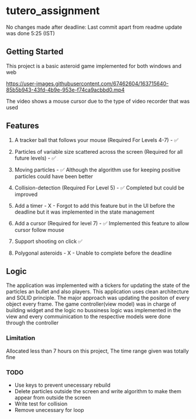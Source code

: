 # tutero_assignment

No changes made after deadline: Last commit apart from readme update was done 5:25 (IST) 

## Getting Started

This project is a basic asteroid game implemented for both windows and web


https://user-images.githubusercontent.com/67462604/163715640-85b5b943-43fd-4b9e-953e-f74ca9acbbd0.mp4

The video shows a mouse cursor due to the type of video recorder that was used


## Features 
1. A tracker ball that follows your mouse (Required For Levels 4-7) - ✅

2. Particles of variable size scattered across the screen (Required for all future levels) - ✅

3. Moving particles - ✅ Although the algorithm use for keeping positive particles could have been better

4. Collision-detection (Required For Level 5) - ✅ Completed but could be improved

5. Add a timer - X -
    Forgot to add this feature but in the UI before the deadline but it was implemented in the state management

6. Add a cursor (Required for level 7) - ✅
   Implemented this feature to allow cursor follow mouse

7. Support shooting on click
   ✅ 

8. Polygonal asteroids - X -
   Unable to complete before the deadline 
   
## Logic 
The application was implemented with a tickers for updating the state of the particles an bullet and also players. This application uses clean architecture and SOLID principle. The major approach was updating the positon of every object every frame. The game controller(view model) was in charge of building widget and the logic no bussiness logic was implemented in the view and every commuinication to the respective models were done through the controller

### Limitation
Allocated less than 7 hours on this project,  The time range given was totally fine 

### TODO
- Use keys to prevent unecessary rebuild
- Delete particles outside the screen and write algorithm to make them appear from outside the screen
- Write test for collision
- Remove unecessary for loop

